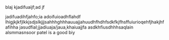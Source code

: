 blaj kjadifuaijf;ad jf

jadifuadihfjahfo;ia
adoifuioadhflahdf
lhigjkjkfjlkkjsdjslkjjjsahhhghhhauuajjahuudhfhdhfsdkfkjfhsffuiurioqehfjhakjhfafihha jasudfial;jjadiuaja/jaua,khaiuajjfa
asdkhfiusdhhhsaqlain alsmmasnsoor patel is a good biy 
